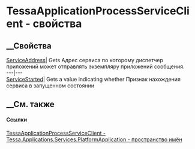 # TessaApplicationProcessServiceClient - свойства
##  __Свойства
[ServiceAddress](P_Tessa_Applications_Services_PlatformApplication_TessaApplicationProcessServiceClient_ServiceAddress.htm)|
Gets Адрес сервиса по которому диспетчер приложений может отправлять
экземпляру приложений сообщения.  
---|---  
[ServiceStarted](P_Tessa_Applications_Services_PlatformApplication_TessaApplicationProcessServiceClient_ServiceStarted.htm)|
Gets a value indicating whether Признак нахождения сервиса в запущенном
состоянии  
## __См. также
#### Ссылки
[TessaApplicationProcessServiceClient -
](T_Tessa_Applications_Services_PlatformApplication_TessaApplicationProcessServiceClient.htm)
[Tessa.Applications.Services.PlatformApplication - пространство
имён](N_Tessa_Applications_Services_PlatformApplication.htm)
